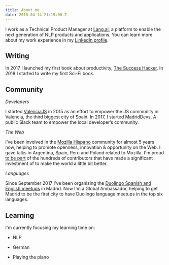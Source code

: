 ```yaml
---
title: About me
date: 2018-04-14 21:19:00 Z
---
```


I work as a Technical Product Manager at [Lang.ai](https://lang.ai), a platform to enable the next generation of NLP products and applications. You can learn more about my work experience in my [LinkedIn profile](https://www.linkedin.com/in/fjaguero/).

## Writing

In 2017 I launched my first book about productivity, [The Success Hacker](https://thesuccesshacker.es/). In 2018 I started to write my first Sci-Fi book.

## Community

*Developers*

I started [ValenciaJS](https://medium.com/the-web-is-the-platform/introducing-valenciajs-1a73d39a9c94) in 2015 as an effort to empower the JS community in Valencia, the third biggest city of Spain. In 2017, I started [MadridDevs](https://medium.com/@fjaguero/introducing-madrid-devs-2712c6c38e3c), A public Slack team to empower the local developer’s community.

*The Web*

I’ve been involved in the [Mozilla Hispano](https://www.mozilla-hispano.org/documentacion/Usuario:Fjaguero) community for almost 5 years now, helping to promote openness, innovation & opportunity on the Web. I gave talks in Argentina, Spain, Peru and Poland related to Mozilla. I'm proud [to be part](https://www.mozilla.org/credits/) of the hundreds of contributors that have made a significant investment of to make the world a little bit better.

*Languages*

Since September 2017 I've been organizing the [Duolingo Spanish and English meetups](http://events.duolingo.com/madrid/) in Madrid. Now I'm a Global Ambassador, helping to get Madrid to be the first city to have Duolingo language meetups in the top six languages.

## Learning

I'm currently focusing my learning time on:

* NLP

* German

* Playing the piano